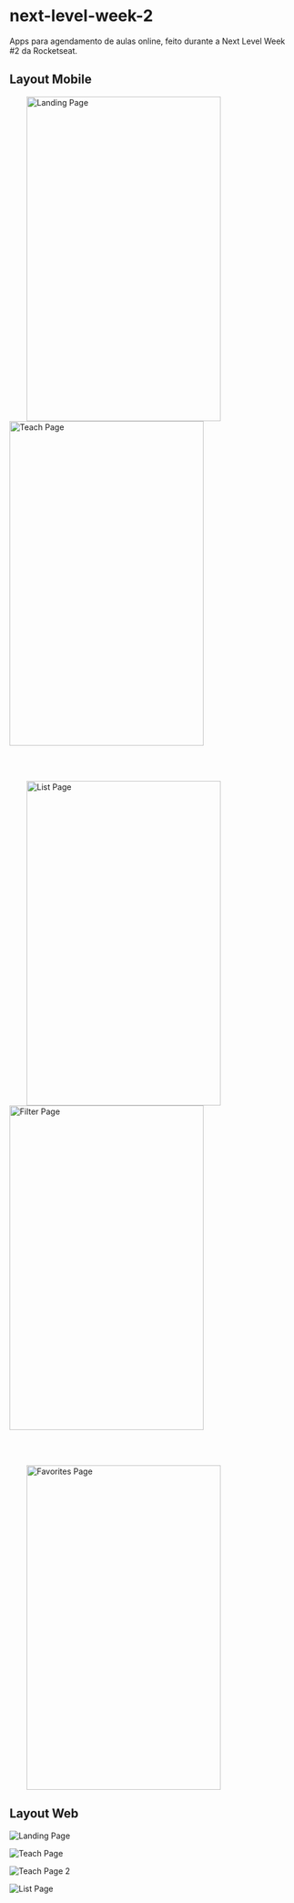 # next-level-week-2
Apps para agendamento de aulas online, feito durante a Next Level Week #2 da Rocketseat.

## Layout Mobile

<p>
  <img src="https://raw.githubusercontent.com/CHenOli/next-level-week-2/master/mobile/src/assets/readme/landing.png" width="341" height="570" hspace="30" alt="Landing Page" />
  <img src="https://raw.githubusercontent.com/CHenOli/next-level-week-2/master/mobile/src/assets/readme/teach.png" width="341" height="570" alt="Teach Page" />
</p>

<br />
<br />

<p>
  <img src="https://raw.githubusercontent.com/CHenOli/next-level-week-2/master/mobile/src/assets/readme/list.png" width="341" height="570" hspace="30" alt="List Page" />
  <img src="https://raw.githubusercontent.com/CHenOli/next-level-week-2/master/mobile/src/assets/readme/filter.png" width="341" height="570" alt="Filter Page" />
</p>

<br />
<br />

<p>
   <img src="https://raw.githubusercontent.com/CHenOli/next-level-week-2/master/mobile/src/assets/readme/favorites.png" width="341" height="570" hspace="30" alt="Favorites Page" />
</p>

## Layout Web


![Landing Page](https://raw.githubusercontent.com/CHenOli/next-level-week-2/master/web/src/assets/readme/landing.png)

![Teach Page](https://raw.githubusercontent.com/CHenOli/next-level-week-2/master/web/src/assets/readme/teach1.png)

![Teach Page 2](https://raw.githubusercontent.com/CHenOli/next-level-week-2/master/web/src/assets/readme/teach2.png)

![List Page](https://raw.githubusercontent.com/CHenOli/next-level-week-2/master/web/src/assets/readme/learn.png)
